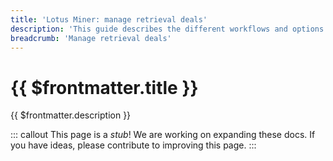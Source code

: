 ```yaml
---
title: 'Lotus Miner: manage retrieval deals'
description: 'This guide describes the different workflows and options to effectively manage retrieval deal conditions requested set by Lotus Miners.'
breadcrumb: 'Manage retrieval deals'
---
```


# {{ $frontmatter.title }}

{{ $frontmatter.description }}

::: callout
This page is a _stub_! We are working on expanding these docs. If you have ideas, please contribute to improving this page.
:::
